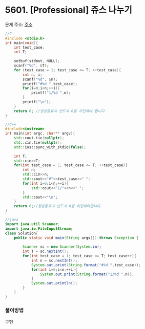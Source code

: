# 5601. [Professional] 쥬스 나누기

문제 주소: [주소](https://swexpertacademy.com/main/code/problem/problemDetail.do?contestProbId=AWXGAylqcdYDFAUo&categoryId=AWXGAylqcdYDFAUo&categoryType=CODE)

```c
//C
#include <stdio.h>
int main(void){
	int test_case;
	int T;
    
	setbuf(stdout, NULL);
	scanf("%d", &T);
	for (test_case = 1; test_case <= T; ++test_case){
		int n, i;
        scanf("%d", &n);
        printf("#%d ",test_case);
        for(i=0;i<n;++i){
            printf("1/%d ",n);
        }
        printf("\n");
	}
	return 0; //정상종료시 반드시 0을 리턴해야 합니다.
}
```

```c++
//C++
#include<iostream>
int main(int argc, char** argv){
    std::cout.tie(nullptr);
    std::cin.tie(nullptr);
    std::ios::sync_with_stdio(false);
    
	int T;
	std::cin>>T;
	for(int test_case = 1; test_case <= T; ++test_case){
		int n;
        std::cin>>n;
        std::cout<<"#"<<test_case<<" ";
        for(int i=0;i<n;++i){
            std::cout<<"1/"<<n<<" ";
        }
        std::cout<<"\n";
	}
	return 0;//정상종료시 반드시 0을 리턴해야합니다.
}
```

```java
//java
import java.util.Scanner;
import java.io.FileInputStream;
class Solution{
	public static void main(String args[]) throws Exception	{
		
		Scanner sc = new Scanner(System.in);
		int T = sc.nextInt();
		for(int test_case = 1; test_case <= T; test_case++){
			int n = sc.nextInt();
            System.out.print(String.format("#%d ",test_case));
            for(int i=0;i<n;++i){
                System.out.print(String.format("1/%d ",n));
            }
            System.out.println();
		}
	}
}
```



### 풀이방법

구현